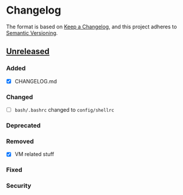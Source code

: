 # Changelog

The format is based on [Keep a Changelog](https://keepachangelog.com/en/1.0.0/), and this project adheres to [Semantic Versioning](https://semver.org/spec/v2.0.0.html).

## [Unreleased]

### Added

- [x] CHANGELOG.md

### Changed

- [ ] `bash/.bashrc` changed to `config/shellrc`

### Deprecated

### Removed

- [x] VM related stuff

### Fixed

### Security

[Unreleased]: https://github.com/rwxrob/dot/compare/v0.1.0...HEAD

